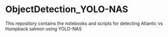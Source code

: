 # ObjectDetection_YOLO-NAS
This repository contains the notebooks and scripts for detecting Atlantic vs Humpback salmon using YOLO-NAS
